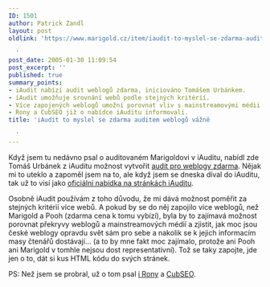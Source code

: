 ```yaml
---
ID: 1501
author: Patrick Zandl
layout: post
oldlink: 'https://www.marigold.cz/item/iaudit-to-myslel-se-zdarma-auditem-weblogu-vazne

  '
post_date: 2005-01-30 11:09:54
post_excerpt: ''
published: true
summary_points:
- iAudit nabízí audit weblogů zdarma, iniciováno Tomášem Urbánkem.
- iAudit umožňuje srovnání webů podle stejných kritérií.
- Více zapojených weblogů umožní porovnat vliv s mainstreamovými médii.
- Rony a CubSEO již o nabídce iAuditu informovali.
title: 'iAudit to myslel se zdarma auditem weblogů vážně

  '
---
```


<p>Když jsem tu nedávno psal o auditovaném Marigoldovi v iAuditu, nabídl zde Tomáš Urbánek z iAuditu možnost vytvořit <a href="/item/auditovany-marigold#comment3180">audit pro weblogy zdarma</a>. Nějak mi to uteklo a zapoměl jsem na to, ale když jsem se dneska díval do iAuditu, tak už to visí jako <a href="http://www.iaudit.info/v3/?country=CZ&amp;lang=&amp;op=&amp;id=&amp;subid=&amp;newsid=124#124">oficiální nabídka na stránkách iAuditu</a>. </p>

<p>Osobně iAudit používám z toho důvodu, že mi dává možnost poměřit za stejných kritérií více webů. A pokud by se do něj zapojilo více weblogů, než Marigold a Pooh (zdarma cena k tomu vybízí), byla by to zajímavá možnost porovnat překryvy weblogů a mainstreamových médií a zjistit, jak moc jsou české weblogy opravdu svět sám pro sebe a nakolik se k jejich informacím masy čtenářů dostávají&#8230; (a to by mne fakt moc zajímalo, protože ani Pooh ani Marigold v tomhle nejsou dost representativní). Tož se taky zapojte, jde jen o to, dát si kus HTML kódu do svých stránek.
</p>

<p>PS: Než jsem se probral, už o tom psal <a href="http://spravodaj.madaj.net/archives/002686.html?iaudit_zadarmo">i Rony</a> a <a href="http://cubseo.bloguje.cz/107755seo-komentar.php">CubSEO</a>.
</p>